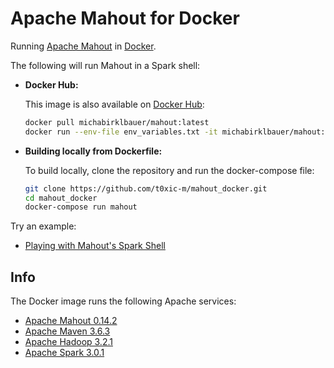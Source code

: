 # Apache Mahout for Docker

Running [Apache Mahout](https://mahout.apache.org/) in [Docker](https://www.docker.com/).

The following will run Mahout in a Spark shell:

* **Docker Hub:**

  This image is also available on [Docker Hub](https://hub.docker.com/r/michabirklbauer/mahout):
  ```bash
  docker pull michabirklbauer/mahout:latest
  docker run --env-file env_variables.txt -it michabirklbauer/mahout:latest
  ```

* **Building locally from Dockerfile:**

  To build locally, clone the repository and run the docker-compose file:
  ```bash
  git clone https://github.com/t0xic-m/mahout_docker.git
  cd mahout_docker
  docker-compose run mahout
  ```

Try an example:
- [Playing with Mahout's Spark Shell](https://mahout.apache.org/docs/latest/tutorials/samsara/play-with-shell.html)

## Info

The Docker image runs the following Apache services:
- [Apache Mahout 0.14.2](https://mahout.apache.org/)
- [Apache Maven 3.6.3](https://maven.apache.org/)
- [Apache Hadoop 3.2.1](https://hadoop.apache.org/)
- [Apache Spark 3.0.1](https://spark.apache.org/)

